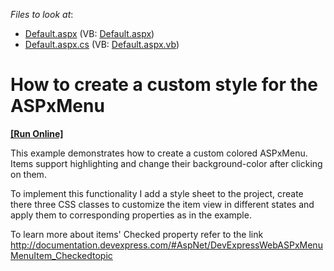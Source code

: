 <!-- default file list -->
*Files to look at*:

* [Default.aspx](./CS/WebSite/Default.aspx) (VB: [Default.aspx](./VB/WebSite/Default.aspx))
* [Default.aspx.cs](./CS/WebSite/Default.aspx.cs) (VB: [Default.aspx.vb](./VB/WebSite/Default.aspx.vb))
<!-- default file list end -->
# How to create a custom style for the ASPxMenu
<!-- run online -->
**[[Run Online]](https://codecentral.devexpress.com/e4597)**
<!-- run online end -->


<p>This example demonstrates how to create a custom colored ASPxMenu. Items support highlighting and change their background-color after clicking on them.</p><p>To implement this functionality I add a style sheet to the project, create there three CSS classes to customize the item view in different states and apply them to corresponding properties as in the example.</p><p>To learn more about items' Checked property refer to the link <a href="http://documentation.devexpress.com/#AspNet/DevExpressWebASPxMenuMenuItem_Checkedtopic"><u>http://documentation.devexpress.com/#AspNet/DevExpressWebASPxMenuMenuItem_Checkedtopic</u></a></p><br />


<br/>


